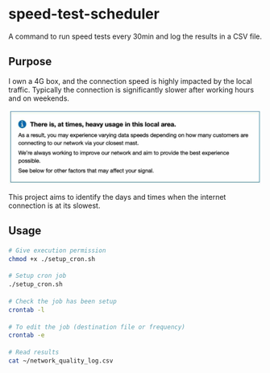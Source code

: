 # speed-test-scheduler
A command to run speed tests every 30min and log the results in a CSV file.

## Purpose

I own a 4G box, and the connection speed is highly impacted by the local traffic.
Typically the connection is significantly slower after working hours and on weekends.

![Network Status Screenshot](https://github.com/jeremymaignan/speed-test-scheduler/blob/main/network_status_screenshot.png)

This project aims to identify the days and times when the internet connection is at its slowest.
## Usage

```sh
# Give execution permission
chmod +x ./setup_cron.sh

# Setup cron job
./setup_cron.sh

# Check the job has been setup
crontab -l

# To edit the job (destination file or frequency)
crontab -e

# Read results
cat ~/network_quality_log.csv
```
